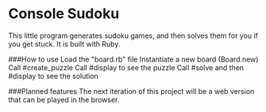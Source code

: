 Console Sudoku 
==============

This little program generates sudoku games, and then solves them for you if you get stuck. It is built with Ruby.

###How to use
Load the "board.rb" file
Instantiate a new board (Board.new)
Call #create_puzzle
Call #display to see the puzzle
Call #solve and then #display to see the solution


###Planned features
The next iteration of this project will be a web version that can be played in the browser. 



